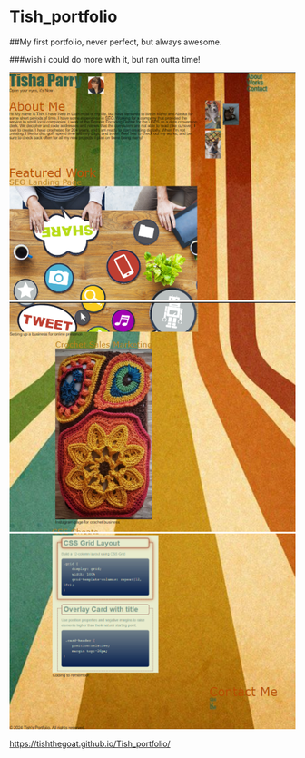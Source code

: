 # Tish_portfolio

##My first portfolio, never perfect, but always awesome.

###wish i could do more with it, but ran outta time!

![alt text](<assets/images/Screenshot 2024-03-14 233018.png>)
![alt text](<assets/images/Screenshot 2024-03-14 233044.png>)
![alt text](<assets/images/Screenshot 2024-03-14 233137.png>)

https://tishthegoat.github.io/Tish_portfolio/